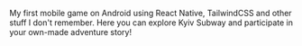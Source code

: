 My first mobile game on Android using React Native, TailwindCSS and other stuff I don't remember. Here you can explore Kyiv Subway and participate in your own-made adventure story!
